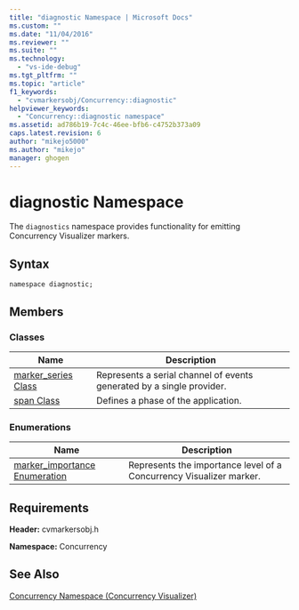 ```yaml
---
title: "diagnostic Namespace | Microsoft Docs"
ms.custom: ""
ms.date: "11/04/2016"
ms.reviewer: ""
ms.suite: ""
ms.technology: 
  - "vs-ide-debug"
ms.tgt_pltfrm: ""
ms.topic: "article"
f1_keywords: 
  - "cvmarkersobj/Concurrency::diagnostic"
helpviewer_keywords: 
  - "Concurrency::diagnostic namespace"
ms.assetid: ad786b19-7c4c-46ee-bfb6-c4752b373a09
caps.latest.revision: 6
author: "mikejo5000"
ms.author: "mikejo"
manager: ghogen
---
```

# diagnostic Namespace
The `diagnostics` namespace provides functionality for emitting Concurrency Visualizer markers.  
  
## Syntax  
  
```  
namespace diagnostic;  
```  
  
## Members  
  
### Classes  
  
|Name|Description|  
|----------|-----------------|  
|[marker_series Class](../profiling/marker-series-class.md)|Represents a serial channel of events generated by a single provider.|  
|[span Class](../profiling/span-class.md)|Defines a phase of the application.|  
  
### Enumerations  
  
|Name|Description|  
|----------|-----------------|  
|[marker_importance Enumeration](../profiling/marker-importance-enumeration.md)|Represents the importance level of a Concurrency Visualizer marker.|  
  
## Requirements  
 **Header:** cvmarkersobj.h  
  
 **Namespace:** Concurrency  
  
## See Also  
 [Concurrency Namespace (Concurrency Visualizer)](../profiling/concurrency-namespace-concurrency-visualizer.md)